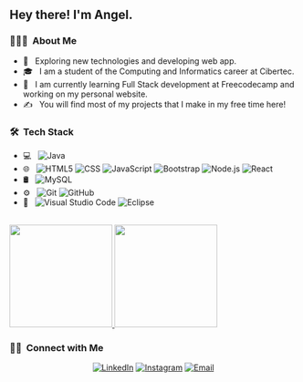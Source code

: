 <h2> Hey there! I'm Angel.</h2>

<h3> 👨🏻‍💻 &nbsp;About Me </h3>

- 🤔 &nbsp; Exploring new technologies and developing web app.
- 🎓 &nbsp; I am a student of the Computing and Informatics career at Cibertec. 
- 💼 &nbsp; I am currently learning Full Stack development at Freecodecamp and working on my personal website.
- ✍️ &nbsp; You will find most of my projects that I make in my free time here!

<h3> 🛠 &nbsp;Tech Stack</h3>

- 💻 &nbsp;
  ![Java](https://img.shields.io/badge/-Java-333333?style=flat&logo=Java&logoColor=007396)
- 🌐 &nbsp;
  ![HTML5](https://img.shields.io/badge/-HTML5-333333?style=flat&logo=HTML5)
  ![CSS](https://img.shields.io/badge/-CSS-333333?style=flat&logo=CSS3&logoColor=1572B6)
  ![JavaScript](https://img.shields.io/badge/-JavaScript-333333?style=flat&logo=javascript)
  ![Bootstrap](https://img.shields.io/badge/-Bootstrap-333333?style=flat&logo=bootstrap&logoColor=563D7C)
  ![Node.js](https://img.shields.io/badge/-Node.js-333333?style=flat&logo=node.js)
  ![React](https://img.shields.io/badge/-React-333333?style=flat&logo=react)
- 🛢 &nbsp;
  ![MySQL](https://img.shields.io/badge/-MySQL-333333?style=flat&logo=mysql)
- ⚙️ &nbsp;
  ![Git](https://img.shields.io/badge/-Git-333333?style=flat&logo=git)
  ![GitHub](https://img.shields.io/badge/-GitHub-333333?style=flat&logo=github)
- 🔧 &nbsp;
  ![Visual Studio Code](https://img.shields.io/badge/-Visual%20Studio%20Code-333333?style=flat&logo=visual-studio-code&logoColor=007ACC)
  ![Eclipse](https://img.shields.io/badge/-Eclipse-333333?style=flat&logo=eclipse-ide&logoColor=2C2255)

<br/>

<a href="https://github.com/ariverosv10">
  <img height="180em" src="https://github-readme-stats.vercel.app/api?username=ariverosv10&theme=buefy&show_icons=true" />
  <img height="180em" src="https://github-readme-stats.vercel.app/api/top-langs/?username=ariverosv10&theme=buefy&layout=compact" />
</a>

<br/>

<h3> 🤝🏻 &nbsp;Connect with Me </h3>

<p align="center">
<a href="https://www.linkedin.com/in/angel-riveros-villavicencio-231b20183"><img alt="LinkedIn" src="https://img.shields.io/badge/LinkedIn-Angel%20Riveros%20Villavicencio-blue?style=flat-square&logo=linkedin"></a>
<a href="https://www.instagram.com/@ariverosv10/"><img alt="Instagram" src="https://img.shields.io/badge/Instagram-ariverosv10-blue?style=flat-square&logo=instagram"></a>
<a href="mailto:ariverosv10@gmail.com"><img alt="Email" src="https://img.shields.io/badge/Email-ariverosv10@gmail.com-blue?style=flat-square&logo=gmail"></a>
</p>
